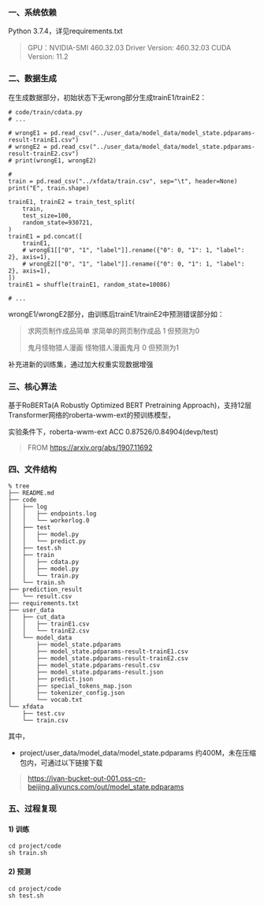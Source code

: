 
### 一、系统依赖
Python 3.7.4，详见requirements.txt
> GPU：NVIDIA-SMI 460.32.03    Driver Version: 460.32.03    CUDA Version: 11.2


### 二、数据生成
在生成数据部分，初始状态下无wrong部分生成trainE1/trainE2：
```
# code/train/cdata.py
# ...

# wrongE1 = pd.read_csv("../user_data/model_data/model_state.pdparams-result-trainE1.csv")
# wrongE2 = pd.read_csv("../user_data/model_data/model_state.pdparams-result-trainE2.csv")
# print(wrongE1, wrongE2)

#
train = pd.read_csv("../xfdata/train.csv", sep="\t", header=None)
print("E", train.shape)

trainE1, trainE2 = train_test_split(
    train,
    test_size=100,
    random_state=930721,
)
trainE1 = pd.concat([
    trainE1,
    # wrongE1[["0", "1", "label"]].rename({"0": 0, "1": 1, "label": 2}, axis=1),
    # wrongE2[["0", "1", "label"]].rename({"0": 0, "1": 1, "label": 2}, axis=1),
])
trainE1 = shuffle(trainE1, random_state=10086)

# ...
```
wrongE1/wrongE2部分，由训练后trainE1/trainE2中预测错误部分如：
> 求网页制作成品简单 求简单的网页制作成品 1 但预测为0
>
> 鬼月怪物猎人漫画 怪物猎人漫画鬼月 0 但预测为1

补充进新的训练集，通过加大权重实现数据增强


### 三、核心算法
基于RoBERTa(A Robustly Optimized BERT Pretraining Approach)，支持12层Transformer网络的roberta-wwm-ext的预训练模型，

实验条件下，roberta-wwm-ext ACC 0.87526/0.84904(devp/test)
> FROM https://arxiv.org/abs/1907.11692


### 四、文件结构
```
% tree
├── README.md
├── code
│   ├── log
│   │   ├── endpoints.log
│   │   └── workerlog.0
│   ├── test
│   │   ├── model.py
│   │   └── predict.py
│   ├── test.sh
│   ├── train
│   │   ├── cdata.py
│   │   ├── model.py
│   │   └── train.py
│   └── train.sh
├── prediction_result
│   └── result.csv
├── requirements.txt
├── user_data
│   ├── cut_data
│   │   ├── trainE1.csv
│   │   └── trainE2.csv
│   └── model_data
│       ├── model_state.pdparams
│       ├── model_state.pdparams-result-trainE1.csv
│       ├── model_state.pdparams-result-trainE2.csv
│       ├── model_state.pdparams-result.csv
│       ├── model_state.pdparams-result.json
│       ├── predict.json
│       ├── special_tokens_map.json
│       ├── tokenizer_config.json
│       └── vocab.txt
└── xfdata
    ├── test.csv
    └── train.csv
```
其中，
* project/user_data/model_data/model_state.pdparams
约400M，未在压缩包内，可通过以下链接下载
> https://ivan-bucket-out-001.oss-cn-beijing.aliyuncs.com/out/model_state.pdparams


### 五、过程复现
#### 1) 训练
```
cd project/code
sh train.sh
```

#### 2) 预测
```
cd project/code
sh test.sh
```

